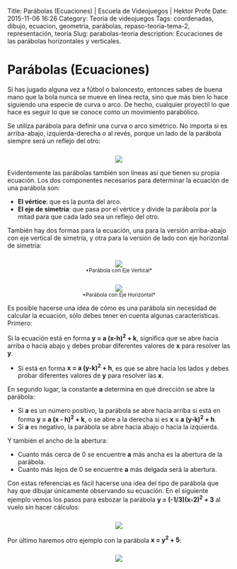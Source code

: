 Title: Parábolas (Ecuaciones) | Escuela de Videojuegos | Hektor Profe
Date: 2015-11-06 16:26
Category: Teoría de videojuegos
Tags: coordenadas, dibujo, ecuacion, geometria, parábolas, repaso-teoria-tema-2, representación, teoría
Slug: parabolas-teoria
description: Ecucaciones de las parábolas horizontales y verticales.

# Parábolas (Ecuaciones)

Si has jugado alguna vez a fútbol o baloncesto, entonces sabes de buena
mano que la bola nunca se mueve en línea recta, sino que más bien lo
hace siguiendo una especie de curva o arco. De hecho, cualquier
proyectil lo que hace es seguir lo que se conoce como un movimiento
parabólico.

Se utiliza parábola para definir una curva o arco simétrico. No importa
si es arriba-abajo, izquierda-derecha o al revés, porque un lado de la
parábola siempre será un reflejo del otro:

<div style="text-align:center;margin-top:25px"><img src="{{cdn}}/wp-content/uploads/2015/11/parabolas.png"/></div>

Evidentemente las parábolas también son líneas así que tienen su propia
ecuación. Los dos componentes necesarios para determinar la ecuación de
una parábola son:

*   **El vértice**: que es la punta del arco.
*   **El eje de simetría**: que pasa por el vértice y divide la
    parábola por la mitad para que cada lado sea un reflejo del
    otro.

También hay dos formas para la ecuación, una para la versión
arriba-abajo con eje vertical de simetría, y otra para la versión de
lado con eje horizontal de simetría:

<div style="text-align:center;margin-top:25px"><img src="{{cdn}}/wp-content/uploads/2015/11/parabola-con-eje-vertical.png"/></div>
<small style="display:block;text-align:center;padding: 0 15px;">*Parábola con Eje Vertical*</small> 

<div style="text-align:center;margin-top:25px"><img src="{{cdn}}/wp-content/uploads/2015/11/parabola-con-eje-horizontal.png"/></div>
<small style="display:block;text-align:center;padding: 0 15px;">*Parábola con Eje Horizontal*</small> 

Es posible hacerse una idea de cómo es una parábola sin necesidad de
calcular la ecuación, sólo debes tener en cuenta algunas
características. Primero:

Si la ecuación está en forma **y = a (x-h)<sup>2</sup> + k**, significa que se abre
hacia arriba o hacia abajo y debes probar diferentes valores de **x** para
resolver las **y**.

*   Si está en forma **x = a (y-k)<sup>2</sup> + h**, es que se abre hacia los lados y debes probar diferentes valores de **y** para resolver las **x**.

En segundo lugar, la constante **a**
determina en qué dirección se abre la
parábola:

*   Si **a** es un número positivo, la parábola se abre hacia arriba si está en forma **y = a (x - h)<sup>2</sup> + k**,
    o se abre a la derecha si es **x = a (y-k)<sup>2</sup> + h**.
*   Si **a** es negativo, la parábola se abre hacia abajo o hacia la izquierda.

Y también el ancho de la abertura:

*   Cuanto más cerca de 0 se encuentre **a** más ancha es la abertura
    de la parábola. 
*   Cuanto más lejos de 0 se encuentre **a** más delgada será la abertura.

Con estas referencias es fácil hacerse una idea del tipo de parábola
que hay que dibujar únicamente observando su ecuación. En el siguiente
ejemplo vemos los pasos para esbozar la parábola **y = (-1/3)(x-2)<sup>2</sup> + 3**
al vuelo sin hacer cálculos:

<div style="text-align:center;margin-top:25px"><img src="{{cdn}}/wp-content/uploads/2015/11/ejemplo-1.png"/></div>


Por último haremos otro ejemplo con la parábola **x = y<sup>2</sup> + 5**:

<div style="text-align:center;margin-top:25px"><img src="{{cdn}}/wp-content/uploads/2015/11/ejemplo-2.png"/></div>


<style>
@media (max-width: 1219.9px){
    .md-nav__item:last-child {
        display: inherit !important;
    }
}

@media (max-width: 667.9px){

    h2 {
        width: 100%;
    }

    .md-typeset h2{
        margin-top: 0;
    }

    .md-main__inner {
        padding-top:0.4em;
    }
}

@media (min-width: 1219.9px){
    .md-nav__link--active {
        padding-left:0 !important;
    }
}
</style>